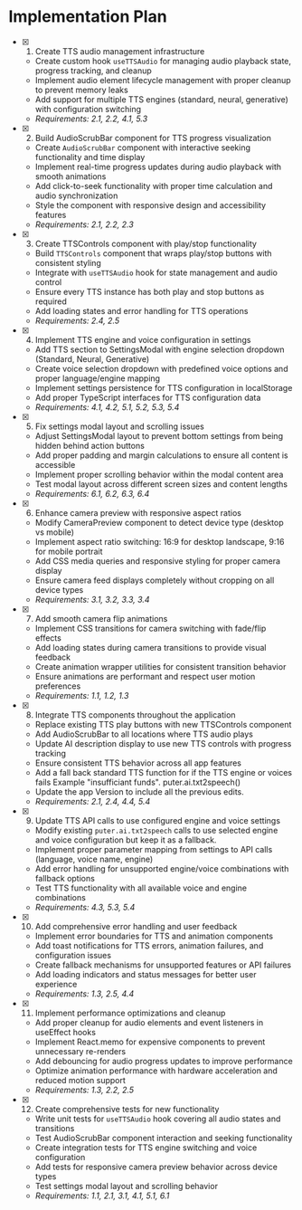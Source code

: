# Implementation Plan

- [x] 1. Create TTS audio management infrastructure





  - Create custom hook `useTTSAudio` for managing audio playback state, progress tracking, and cleanup
  - Implement audio element lifecycle management with proper cleanup to prevent memory leaks
  - Add support for multiple TTS engines (standard, neural, generative) with configuration switching
  - _Requirements: 2.1, 2.2, 4.1, 5.3_

- [x] 2. Build AudioScrubBar component for TTS progress visualization





  - Create `AudioScrubBar` component with interactive seeking functionality and time display
  - Implement real-time progress updates during audio playback with smooth animations
  - Add click-to-seek functionality with proper time calculation and audio synchronization
  - Style the component with responsive design and accessibility features
  - _Requirements: 2.1, 2.2, 2.3_

- [x] 3. Create TTSControls component with play/stop functionality





  - Build `TTSControls` component that wraps play/stop buttons with consistent styling
  - Integrate with `useTTSAudio` hook for state management and audio control
  - Ensure every TTS instance has both play and stop buttons as required
  - Add loading states and error handling for TTS operations
  - _Requirements: 2.4, 2.5_

- [x] 4. Implement TTS engine and voice configuration in settings





  - Add TTS section to SettingsModal with engine selection dropdown (Standard, Neural, Generative)
  - Create voice selection dropdown with predefined voice options and proper language/engine mapping
  - Implement settings persistence for TTS configuration in localStorage
  - Add proper TypeScript interfaces for TTS configuration data
  - _Requirements: 4.1, 4.2, 5.1, 5.2, 5.3, 5.4_

- [x] 5. Fix settings modal layout and scrolling issues





  - Adjust SettingsModal layout to prevent bottom settings from being hidden behind action buttons
  - Add proper padding and margin calculations to ensure all content is accessible
  - Implement proper scrolling behavior within the modal content area
  - Test modal layout across different screen sizes and content lengths
  - _Requirements: 6.1, 6.2, 6.3, 6.4_

- [x] 6. Enhance camera preview with responsive aspect ratios





  - Modify CameraPreview component to detect device type (desktop vs mobile)
  - Implement aspect ratio switching: 16:9 for desktop landscape, 9:16 for mobile portrait
  - Add CSS media queries and responsive styling for proper camera display
  - Ensure camera feed displays completely without cropping on all device types
  - _Requirements: 3.1, 3.2, 3.3, 3.4_

- [x] 7. Add smooth camera flip animations










  - Implement CSS transitions for camera switching with fade/flip effects
  - Add loading states during camera transitions to provide visual feedback
  - Create animation wrapper utilities for consistent transition behavior
  - Ensure animations are performant and respect user motion preferences
  - _Requirements: 1.1, 1.2, 1.3_

- [x] 8. Integrate TTS components throughout the application





  - Replace existing TTS play buttons with new TTSControls component
  - Add AudioScrubBar to all locations where TTS audio plays
  - Update AI description display to use new TTS controls with progress tracking
  - Ensure consistent TTS behavior across all app features
  - Add a fall back standard TTS function for if the TTS engine or voices fails Example "insufficiant funds". puter.ai.txt2speech()
  - Update the app Version to include all the previous edits. 
  - _Requirements: 2.1, 2.4, 4.4, 5.4_

- [x] 9. Update TTS API calls to use configured engine and voice settings





  - Modify existing `puter.ai.txt2speech` calls to use selected engine and voice configuration but keep it as a fallback.
  - Implement proper parameter mapping from settings to API calls (language, voice name, engine)
  - Add error handling for unsupported engine/voice combinations with fallback options
  - Test TTS functionality with all available voice and engine combinations
  - _Requirements: 4.3, 5.3, 5.4_

- [x] 10. Add comprehensive error handling and user feedback





  - Implement error boundaries for TTS and animation components
  - Add toast notifications for TTS errors, animation failures, and configuration issues
  - Create fallback mechanisms for unsupported features or API failures
  - Add loading indicators and status messages for better user experience
  - _Requirements: 1.3, 2.5, 4.4_

- [x] 11. Implement performance optimizations and cleanup





  - Add proper cleanup for audio elements and event listeners in useEffect hooks
  - Implement React.memo for expensive components to prevent unnecessary re-renders
  - Add debouncing for audio progress updates to improve performance
  - Optimize animation performance with hardware acceleration and reduced motion support
  - _Requirements: 1.3, 2.2, 2.5_

- [x] 12. Create comprehensive tests for new functionality








  - Write unit tests for `useTTSAudio` hook covering all audio states and transitions
  - Test AudioScrubBar component interaction and seeking functionality
  - Create integration tests for TTS engine switching and voice configuration
  - Add tests for responsive camera preview behavior across device types
  - Test settings modal layout and scrolling behavior
  - _Requirements: 1.1, 2.1, 3.1, 4.1, 5.1, 6.1_